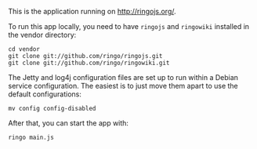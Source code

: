 This is the application running on <http://ringojs.org/>.

To run this app locally, you need to have `ringojs`  and `ringowiki` installed
in the vendor directory:

    cd vendor
    git clone git://github.com/ringo/ringojs.git
    git clone git://github.com/ringo/ringowiki.git

The Jetty and log4j configuration files are set up to run within a
Debian service configuration. The easiest is to just move them apart
to use the default configurations:

    mv config config-disabled

After that, you can start the app with:

    ringo main.js
